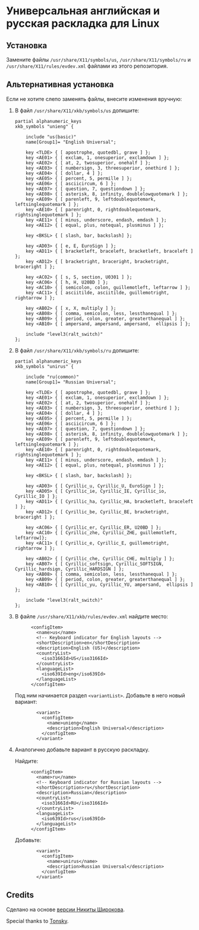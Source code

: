 # Универсальная английская и русская раскладка для Linux

## Установка

Замените файлы `/usr/share/X11/symbols/us`, `/usr/share/X11/symbols/ru` и `/usr/share/X11/rules/evdev.xml` файлами из этого репозитория.


## Альтернативная установка

Если не хотите слепо заменять файлы, внесите изменения вручную:

1.  В файл `/usr/share/X11/xkb/symbols/us` допишите:

    ```
    partial alphanumeric_keys
    xkb_symbols "unieng" {
      
        include "us(basic)"
        name[Group1]= "English Universal";

        key <TLDE> { [ apostrophe, quotedbl, grave ] };
        key <AE01> { [ exclam, 1, onesuperior, exclamdown ] };
        key <AE02> { [ at, 2, twosuperior, onehalf ] };
        key <AE03> { [ numbersign, 3, threesuperior, onethird ] };
        key <AE04> { [ dollar, 4 ] };
        key <AE05> { [ percent, 5, permille ] };
        key <AE06> { [ asciicircum, 6 ] };
        key <AE07> { [ question, 7, questiondown ] };
        key <AE08> { [ asterisk, 8, infinity, doublelowquotemark ] };
        key <AE09> { [ parenleft, 9, leftdoublequotemark, leftsinglequotemark ] };
        key <AE10> { [ parenright, 0, rightdoublequotemark, rightsinglequotemark ] };
        key <AE11> { [ minus, underscore, endash, emdash ] };
        key <AE12> { [ equal, plus, notequal, plusminus ] };

        key <BKSL> { [ slash, bar, backslash] };

        key <AD03> { [ e, E, EuroSign ] };
        key <AD11> { [ bracketleft, braceleft, bracketleft, braceleft ] };
        key <AD12> { [ bracketright, braceright, bracketright, braceright ] };

        key <AC02> { [ s, S, section, U0301 ] };
        key <AC06> { [ h, H, U20BD ] };
        key <AC10> { [ semicolon, colon, guillemotleft, leftarrow ] };
        key <AC11> { [ asciitilde, asciitilde, guillemotright, rightarrow ] };

        key <AB02> { [ x, X, multiply ] };
        key <AB08> { [ comma, semicolon, less, lessthanequal ] };
        key <AB09> { [ period, colon, greater, greaterthanequal ] };
        key <AB10> { [ ampersand, ampersand, ampersand,  ellipsis ] };

        include "level3(ralt_switch)"
    };
    ```

2.  В файл `/usr/share/X11/xkb/symbols/ru` допишите:

    ```
    partial alphanumeric_keys
    xkb_symbols "unirus" {
        
        include "ru(common)"
        name[Group1]= "Russian Universal";

        key <TLDE> { [ apostrophe, quotedbl, grave ] };
        key <AE01> { [ exclam, 1, onesuperior, exclamdown ] };
        key <AE02> { [ at, 2, twosuperior, onehalf ] };
        key <AE03> { [ numbersign, 3, threesuperior, onethird ] };
        key <AE04> { [ dollar, 4 ] };
        key <AE05> { [ percent, 5, permille ] };
        key <AE06> { [ asciicircum, 6 ] };
        key <AE07> { [ question, 7, questiondown ] };
        key <AE08> { [ asterisk, 8, infinity, doublelowquotemark ] };
        key <AE09> { [ parenleft, 9, leftdoublequotemark, leftsinglequotemark ] };
        key <AE10> { [ parenright, 0, rightdoublequotemark, rightsinglequotemark ] };
        key <AE11> { [ minus, underscore, endash, emdash ] };
        key <AE12> { [ equal, plus, notequal, plusminus ] };

        key <BKSL> { [ slash, bar, backslash] };

        key <AD03> { [ Cyrillic_u, Cyrillic_U, EuroSign ] };
        key <AD05> { [ Cyrillic_ie, Cyrillic_IE, Cyrillic_io, Cyrillic_IO ] };
        key <AD11> { [ Cyrillic_ha, Cyrillic_HA, bracketleft, braceleft ] };
        key <AD12> { [ Cyrillic_be, Cyrillic_BE, bracketright, braceright ] };

        key <AC06> { [ Cyrillic_er, Cyrillic_ER, U20BD ] };
        key <AC10> { [ Cyrillic_zhe, Cyrillic_ZHE, guillemotleft, leftarrow]};
        key <AC11> { [ Cyrillic_e, Cyrillic_E, guillemotright, rightarrow ] };

        key <AB02> { [ Cyrillic_che, Cyrillic_CHE, multiply ] };
        key <AB07> { [ Cyrillic_softsign, Cyrillic_SOFTSIGN, Cyrillic_hardsign, Cyrillic_HARDSIGN ] };
        key <AB08> { [ comma, semicolon, less, lessthanequal ] };
        key <AB09> { [ period, colon, greater, greaterthanequal ] };
        key <AB10> { [ Cyrillic_yu, Cyrillic_YU, ampersand,  ellipsis ] };

        include "level3(ralt_switch)"
    };
    ```

3.  В файле `/usr/share/X11/xkb/rules/evdev.xml` найдите место:

    ```
          <configItem>
            <name>us</name>
            <!-- Keyboard indicator for English layouts -->
            <shortDescription>en</shortDescription>
            <description>English (US)</description>
            <countryList>
              <iso3166Id>US</iso3166Id>
            </countryList>
            <languageList>
              <iso639Id>eng</iso639Id>
            </languageList>
          </configItem>
    ```

    Под ним начинается раздел `<variantList>`. Добавьте в него новый вариант:

    ```
            <variant>
              <configItem>
                <name>unieng</name>
                <description>English Universal</description>
              </configItem>
            </variant>
    ```

4.  Аналогично добавьте вариант в русскую раскладку.

    Найдите:

    ```
          <configItem>
            <name>ru</name>
            <!-- Keyboard indicator for Russian layouts -->
            <shortDescription>ru</shortDescription>
            <description>Russian</description>
            <countryList>
              <iso3166Id>RU</iso3166Id>
            </countryList>
            <languageList>
              <iso639Id>rus</iso639Id>
            </languageList>
          </configItem>
    ```

    Добавьте:

    ```
            <variant>
              <configItem>
                <name>unirus</name>
                <description>Russian Universal</description>
              </configItem>
            </variant>
    ```


## Credits

Сделано на основе [версии Никиты Широкова](https://github.com/braindefender/universal-layout).

Special thanks to [Tonsky](https://tonsky.me/).

